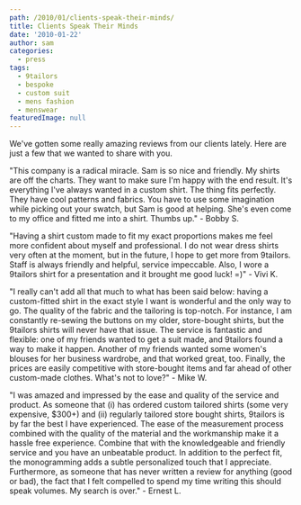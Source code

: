 ```yaml
---
path: /2010/01/clients-speak-their-minds/
title: Clients Speak Their Minds
date: '2010-01-22'
author: sam
categories:
  - press
tags:
  - 9tailors
  - bespoke
  - custom suit
  - mens fashion
  - menswear
featuredImage: null
---
```

We've gotten some really amazing reviews from our clients lately. Here are just a few that we wanted to share with you.

"This company is a radical miracle. Sam is so nice and friendly. My shirts are off the charts. They want to make sure I'm happy with the end result. It's everything I've always wanted in a custom shirt. The thing fits perfectly. They have cool patterns and fabrics. You have to use some imagination while picking out your swatch, but Sam is good at helping. She's even come to my office and fitted me into a shirt. Thumbs up." - Bobby S.

"Having a shirt custom made to fit my exact proportions makes me feel more confident about myself and professional. I do not wear dress shirts very often at the moment, but in the future, I hope to get more from 9tailors. Staff is always friendly and helpful, service impeccable. Also, I wore a 9tailors shirt for a presentation and it brought me good luck! =)" - Vivi K.

"I really can't add all that much to what has been said below: having a custom-fitted shirt in the exact style I want is wonderful and the only way to go. The quality of the fabric and the tailoring is top-notch. For instance, I am constantly re-sewing the buttons on my older, store-bought shirts, but the 9tailors shirts will never have that issue. The service is fantastic and flexible: one of my friends wanted to get a suit made, and 9tailors found a way to make it happen. Another of my friends wanted some women's blouses for her business wardrobe, and that worked great, too. Finally, the prices are easily competitive with store-bought items and far ahead of other custom-made clothes. What's not to love?" - Mike W.

‎"I was amazed and impressed by the ease and quality of the service and product. As someone that (i) has ordered custom tailored shirts (some very expensive, $300+) and (ii) regularly tailored store bought shirts, 9tailors is by far the best I have experienced. The ease of the measurement process combined with the quality of the material and the workmanship make it a hassle free experience. Combine that with the knowledgeable and friendly service and you have an unbeatable product. In addition to the perfect fit, the monogramming adds a subtle personalized touch that I appreciate. Furthermore, as someone that has never written a review for anything (good or bad), the fact that I felt compelled to spend my time writing this should speak volumes. My search is over." - Ernest L.